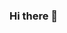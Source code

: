 ### Hi there 👋

<!--
**VeyselBal/VeyselBal** is a ✨ _special_ ✨ repository because its `README.md` (this file) appears on your GitHub profile.

Here are some ideas to get you started:

- 🔭 I’m currently working on backend development.
- 🌱 I’m currently learning JavaSpring, Golang.

- 🤔 I’m looking for help with internship and part time job.
- 📫 How to reach me: veysel1574@gmail.com

